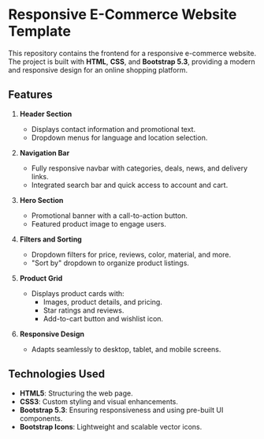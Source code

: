 # Responsive E-Commerce Website Template

This repository contains the frontend for a responsive e-commerce website. The project is built with **HTML**, **CSS**, and **Bootstrap 5.3**, providing a modern and responsive design for an online shopping platform.

## Features

1. **Header Section**
   - Displays contact information and promotional text.
   - Dropdown menus for language and location selection.

2. **Navigation Bar**
   - Fully responsive navbar with categories, deals, news, and delivery links.
   - Integrated search bar and quick access to account and cart.

3. **Hero Section**
   - Promotional banner with a call-to-action button.
   - Featured product image to engage users.

4. **Filters and Sorting**
   - Dropdown filters for price, reviews, color, material, and more.
   - "Sort by" dropdown to organize product listings.

5. **Product Grid**
   - Displays product cards with:
     - Images, product details, and pricing.
     - Star ratings and reviews.
     - Add-to-cart button and wishlist icon.

6. **Responsive Design**
   - Adapts seamlessly to desktop, tablet, and mobile screens.

## Technologies Used

- **HTML5**: Structuring the web page.
- **CSS3**: Custom styling and visual enhancements.
- **Bootstrap 5.3**: Ensuring responsiveness and using pre-built UI components.
- **Bootstrap Icons**: Lightweight and scalable vector icons.
